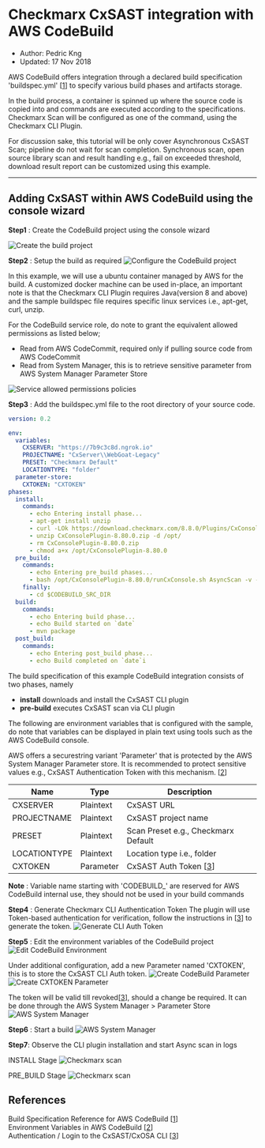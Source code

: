 # Checkmarx CxSAST integration with AWS CodeBuild
* Author:   Pedric Kng  
* Updated:  17 Nov 2018

AWS CodeBuild offers integration through a declared build specification 'buildspec.yml' [[1]] to specify various build phases and artifacts storage.

In the build process, a container is spinned up where the source code is copied into and commands are executed according to the specifications. Checkmarx Scan will be configured as one of the command, using the Checkmarx CLI Plugin.

For discussion sake, this tutorial will be only cover Asynchronous CxSAST Scan; pipeline do not wait for scan completion. Synchronous scan, open source library scan and result handling e.g., fail on exceeded threshold, download result report can be customized using this example.

***

## Adding CxSAST within AWS CodeBuild using the console wizard

**Step1** : Create the CodeBuild project using the console wizard  

![Create the build project](assets/CodeBuild-createBuildProj001.png)

**Step2** : Setup the build as required
![Configure the CodeBuild project](assets/CodeBuild-createBuildProj02.png)

In this example, we will use a ubuntu container managed by AWS for the build. A customized docker machine can be used in-place, an important note is that the Checkmarx CLI Plugin requires Java(version 8 and above) and the sample buildspec file requires specific linux services i.e., apt-get, curl, unzip.

For the CodeBuild service role, do note to grant the equivalent allowed permissions as listed below;
- Read from AWS CodeCommit, required only if pulling source code from AWS CodeCommit
- Read from System Manager, this is to retrieve sensitive parameter from AWS System Manager Parameter Store

![Service allowed permissions policies](assets/CodeBuild-createBuildProj03.png)

**Step3** : Add the buildspec.yml file to the root directory of your source code.

```yaml
version: 0.2

env:
  variables:
    CXSERVER: "https://7b9c3c8d.ngrok.io"
    PROJECTNAME: "CxServer\\WebGoat-Legacy"
    PRESET: "Checkmarx Default"
    LOCATIONTYPE: "folder"
  parameter-store:
    CXTOKEN: "CXTOKEN"
phases:
  install:
    commands:
      - echo Entering install phase...
      - apt-get install unzip
      - curl -LOk https://download.checkmarx.com/8.8.0/Plugins/CxConsolePlugin-8.80.0.zip
      - unzip CxConsolePlugin-8.80.0.zip -d /opt/
      - rm CxConsolePlugin-8.80.0.zip
      - chmod a+x /opt/CxConsolePlugin-8.80.0
  pre_build:
    commands:
      - echo Entering pre_build phases...
      - bash /opt/CxConsolePlugin-8.80.0/runCxConsole.sh AsyncScan -v -Projectname "${PROJECTNAME}" -CxServer "${CXSERVER}" -CxToken "${CXTOKEN}" -LocationType "${LOCATIONTYPE}" -LocationPath "${CODEBUILD_SRC_DIR}" -Preset "${PRESET}" -enableOsa
    finally:
      - cd $CODEBUILD_SRC_DIR
  build:
    commands:
      - echo Entering build phase...
      - echo Build started on `date`
      - mvn package
  post_build:
    commands:
      - echo Entering post_build phase...
      - echo Build completed on `date`i
```

The build specification of this example CodeBuild integration consists of two phases, namely
- **install** downloads and install the CxSAST CLI plugin
- **pre-build** executes CxSAST scan via CLI plugin

The following are environment variables that is configured with the sample, do note that variables can be displayed in plain text using tools such as the AWS CodeBuild console.  

AWS offers a securestring variant 'Parameter' that is protected by the AWS System Manager Parameter store. It is recommended to protect sensitive values e.g., CxSAST Authentication Token with this mechanism. [[2]]

| Name          | Type          | Description         |
| ------------- |---------------|---------------------|
| CXSERVER      | Plaintext     | CxSAST URL          |
| PROJECTNAME   | Plaintext     | CxSAST project name |
| PRESET        | Plaintext     | Scan Preset e.g., Checkmarx Default         |
| LOCATIONTYPE  | Plaintext     | Location type i.e., folder       |
| CXTOKEN       | Parameter     | CxSAST Auth Token [[3]] |
**Note** : Variable name starting with 'CODEBUILD_' are reserved for AWS CodeBuild internal use, they should not be used in your build commands

**Step4** : Generate Checkmarx CLI Authentication Token
The plugin will use Token-based authentication for verification, follow the instructions in [[3]] to generate the token.
![Generate CLI Auth Token](assets/CodeBuild-createBuildProj06.png)

**Step5** : Edit the environment variables of the CodeBuild project
![Edit CodeBuild Environment](assets/CodeBuild-createBuildProj04.png)

Under additional configuration, add a new Parameter named 'CXTOKEN', this is to store the CxSAST CLI Auth token.
![Create CodeBuild Parameter](assets/CodeBuild-createBuildProj05.png)
![Create CXTOKEN Parameter](assets/CodeBuild-createBuildProj07.png)

The token will be valid till revoked[[3]], should a change be required. It can be done through the AWS System Manager > Parameter Store
![AWS System Manager](assets/CodeBuild-createBuildProj08.png)

**Step6** : Start a build
![AWS System Manager](assets/CodeBuild-createBuildProj09.png)

**Step7**: Observe the CLI plugin installation and start Async scan in logs

INSTALL Stage
![Checkmarx scan](assets/CodeBuild-createBuildProj10.png)

PRE_BUILD Stage
![Checkmarx scan](assets/CodeBuild-createBuildProj11.png)

<!--
## Adding CxSAST within AWS CodeBuild using the AWS CLI
_IN WORKS_
-->

## References
Build Specification Reference for AWS CodeBuild [[1]]  
Environment Variables in AWS CodeBuild [[2]]  
Authentication / Login to the CxSAST/CxOSA CLI [[3]]  

[1]:https://docs.aws.amazon.com/codebuild/latest/userguide/build-spec-ref.html#build-spec-ref-syntax "Build Specification Reference for AWS CodeBuild"  
[2]:https://docs.aws.amazon.com/codebuild/latest/userguide/build-env-ref-env-vars.html "Environment Variables in CodeBuild"  
[3]:https://checkmarx.atlassian.net/wiki/spaces/KC/pages/222232891/Authentication+Login+to+the+CxSAST+CxOSA+CLI "Authentication / Login to the CxSAST/CxOSA CLI"
